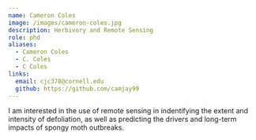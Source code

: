 ```yaml
---
name: Cameron Coles
image: /images/cameron-coles.jpg
description: Herbivory and Remote Sensing
role: phd
aliases:
  - Cameron Coles
  - C. Coles
  - C Coles
links:
  email: cjc378@cornell.edu
  github: https://github.com/camjay99
---
```


I am interested in the use of remote sensing in indentifying the extent and intensity of defoliation, as well as predicting the drivers and long-term impacts of spongy moth outbreaks.
